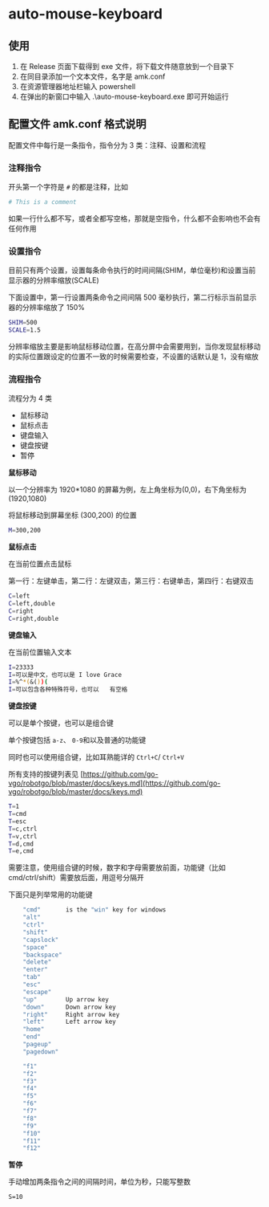 # auto-mouse-keyboard

## 使用

1. 在 Release 页面下载得到 exe 文件，将下载文件随意放到一个目录下
2. 在同目录添加一个文本文件，名字是 amk.conf
3. 在资源管理器地址栏输入 powershell
4. 在弹出的新窗口中输入 .\auto-mouse-keyboard.exe 即可开始运行

## 配置文件 amk.conf 格式说明

配置文件中每行是一条指令，指令分为 3 类：注释、设置和流程

### 注释指令

开头第一个字符是 `#` 的都是注释，比如

```bash
# This is a comment
```

如果一行什么都不写，或者全都写空格，那就是空指令，什么都不会影响也不会有任何作用

### 设置指令

目前只有两个设置，设置每条命令执行的时间间隔(SHIM，单位毫秒)和设置当前显示器的分辨率缩放(SCALE)

下面设置中，第一行设置两条命令之间间隔 500 毫秒执行，第二行标示当前显示器的分辨率缩放了 150%

```bash
SHIM=500
SCALE=1.5
```

分辨率缩放主要是影响鼠标移动位置，在高分屏中会需要用到，当你发现鼠标移动的实际位置跟设定的位置不一致的时候需要检查，不设置的话默认是 1，没有缩放

### 流程指令

流程分为 4 类

- 鼠标移动
- 鼠标点击
- 键盘输入
- 键盘按键
- 暂停

**鼠标移动**

以一个分辨率为 1920\*1080 的屏幕为例，左上角坐标为(0,0)，右下角坐标为(1920,1080)

将鼠标移动到屏幕坐标 (300,200) 的位置

```bash
M=300,200
```

**鼠标点击**

在当前位置点击鼠标

第一行：左键单击，第二行：左键双击，第三行：右键单击，第四行：右键双击

```bash
C=left
C=left,double
C=right
C=right,double
```

**键盘输入**

在当前位置输入文本

```bash
I=23333
I=可以是中文，也可以是 I love Grace
I=%^*(&())(
I=可以包含各种特殊符号，也可以   有空格
```

**键盘按键**

可以是单个按键，也可以是组合键

单个按键包括 `a-z`、 `0-9`和以及普通的功能键

同时也可以使用组合键，比如耳熟能详的 `Ctrl+C`/ `Ctrl+V`

所有支持的按键列表见 [https://github.com/go-vgo/robotgo/blob/master/docs/keys.md](https://github.com/go-vgo/robotgo/blob/master/docs/keys.md)

```bash
T=1
T=cmd
T=esc
T=c,ctrl
T=v,ctrl
T=d,cmd
T=e,cmd
```

需要注意，使用组合键的时候，数字和字母需要放前面，功能键（比如 cmd/ctrl/shift）需要放后面，用逗号分隔开

下面只是列举常用的功能键

```bash
	"cmd"		is the "win" key for windows
	"alt"
	"ctrl"
	"shift"
	"capslock"
	"space"
	"backspace"
	"delete"
	"enter"
	"tab"
	"esc"
	"escape"
	"up"		Up arrow key
	"down"		Down arrow key
	"right"		Right arrow key
	"left"		Left arrow key
	"home"
	"end"
	"pageup"
	"pagedown"

	"f1"
	"f2"
	"f3"
	"f4"
	"f5"
	"f6"
	"f7"
	"f8"
	"f9"
	"f10"
	"f11"
	"f12"
```

**暂停**

手动增加两条指令之间的间隔时间，单位为秒，只能写整数

```shell
S=10
```

